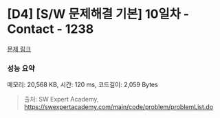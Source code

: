 # [D4] [S/W 문제해결 기본] 10일차 - Contact - 1238 

[문제 링크](https://swexpertacademy.com/main/code/problem/problemDetail.do?contestProbId=AV15B1cKAKwCFAYD) 

### 성능 요약

메모리: 20,568 KB, 시간: 120 ms, 코드길이: 2,059 Bytes



> 출처: SW Expert Academy, https://swexpertacademy.com/main/code/problem/problemList.do